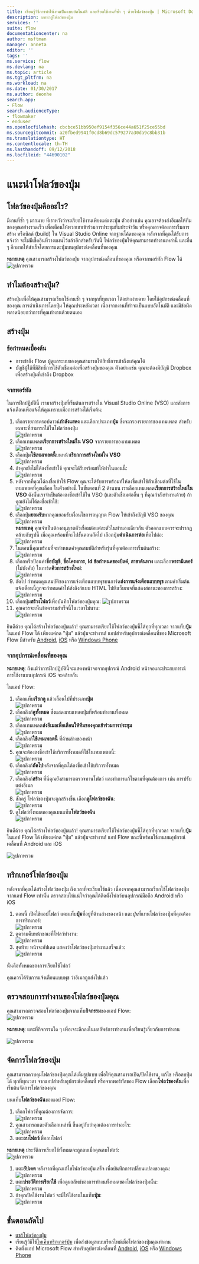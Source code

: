 ```yaml
---
title: เรียนรู้วิธีการทำให้งานเป็นแบบอัตโนมัติ และเรียกใช้งานที่ซ้ำ ๆ ด้วยโฟลว์ของปุ่ม | Microsoft Docs
description: บทนำสู่โฟลว์ของปุ่ม
services: ''
suite: flow
documentationcenter: na
author: msftman
manager: anneta
editor: ''
tags: ''
ms.service: flow
ms.devlang: na
ms.topic: article
ms.tgt_pltfrm: na
ms.workload: na
ms.date: 01/30/2017
ms.author: deonhe
search.app:
- Flow
search.audienceType:
- flowmaker
- enduser
ms.openlocfilehash: cbcbce51bb950ef9154f356ce44a651f25ce55bd
ms.sourcegitcommit: a20fbed9941f0cd8b69dc579277a30da9c8bb31b
ms.translationtype: HT
ms.contentlocale: th-TH
ms.lasthandoff: 09/12/2018
ms.locfileid: "44690102"
---
```

# <a name="introducing-button-flows"></a>แนะนำโฟลว์ของปุ่ม
## <a name="what-are-button-flows"></a>โฟลว์ของปุ่มคืออะไร?
มีงานที่ซ้ำ ๆ มากมาย ที่เราหวังว่าจะเรียกใช้งานเพียงแค่แตะปุ่ม ตัวอย่างเช่น คุณอาจต้องส่งอีเมลให้ทีมของคุณอย่างรวดเร็ว เพื่อเตือนให้พวกเขาเข้าร่วมการประชุมทีมประจำวัน หรือคุณอาจต้องการเริ่มการสร้าง หรือบิลด์ (build) ใน Visual Studio Online จากฐานโค้ดของคุณ หลังจากที่คุณได้รับการแจ้งว่า จะไม่มีเช็คอินที่วางแผนไว้แล้วอีกสำหรับวันนี้ โฟลว์ของปุ่มให้คุณสามารถทำงานเหล่านี้ และอื่น ๆ อีกมากให้สำเร็จโดยการแตะปุ่มบนอุปกรณ์เคลื่อนที่ของคุณ

**หมายเหตุ** คุณสามารถสร้างโฟลว์ของปุ่ม จากอุปกรณ์เคลื่อนที่ของคุณ หรือจากพอร์ทัล Flow ได้  
  ![รูปภาพรวม](./media/introduction-to-button-flows/buttons-montage.png)  

## <a name="why-create-buttons"></a>ทำไมต้องสร้างปุ่ม?
สร้างปุ่มเพื่อให้คุณสามารถเรียกใช้งานซ้ำ ๆ จากทุกที่ทุกเวลา ได้อย่างง่ายดาย โดยใช้อุปกรณ์เคลื่อนที่ของคุณ การดำเนินการโดยปุ่ม ให้คุณประหยัดเวลา เนื่องจากงานที่ทำจะเป็นแบบอัตโนมัติ และมีข้อผิดพลาดน้อยกว่าการที่คุณทำงานด้วยตนเอง  

## <a name="create-a-button"></a>สร้างปุ่ม
### <a name="prerequisites"></a>ข้อกำหนดเบื้องต้น
* การเข้าถึง Flow ผู้ดูแลระบบของคุณสามารถให้สิทธิ์การเข้าถึงแก่คุณได้
* บัญชีผู้ใช้ที่มีสิทธิ์การใช้ตัวเชื่อมต่อเพื่อสร้างปุ่มของคุณ ตัวอย่างเช่น คุณจะต้องมีบัญชี Dropbox เพื่อสร้างปุ่มที่เข้าถึง Dropbox

### <a name="from-the-portal"></a>จากพอร์ทัล
ในการฝึกปฏิบัตินี้ เรามาสร้างปุ่มที่เริ่มต้นการสร้างใน Visual Studio Online (VSO) และส่งการแจ้งเตือนเพื่อแจ้งให้คุณทราบเมื่อการสร้างได้เริ่มต้น:  

1. เลือกรายการดรอปดาวน์**กำลังแสดง** และเลือกประเภท**ปุ่ม** ซึ่งจะกรองรายการของเทมเพลต สำหรับเฉพาะที่สามารถใช้ในโฟลว์ของปุ่ม  
   ![รูปภาพรวม](./media/introduction-to-button-flows/create-button-1.png)   
2. เลือกเทมเพลต**เรียกการสร้างใหม่ใน VSO** จากรายการของเทมเพลต  
   ![รูปภาพรวม](./media/introduction-to-button-flows/create-button-2.png)  
3. เลือกปุ่ม**ใช้เทมเพลตนี้**บนหน้า**เรียกการสร้างใหม่ใน VSO**   
   ![รูปภาพรวม](./media/introduction-to-button-flows/create-button-3.png)  
4. ถ้าคุณยังไม่ได้ลงชื่อเข้าใช้ คุณจะได้รับพร้อมท์ให้ทำในตอนนี้:  
   ![รูปภาพรวม](./media/introduction-to-button-flows/create-button-4.png)  
5. หลังจากที่คุณได้ลงชื่อเข้าใช้ Flow คุณจะได้รับการพร้อมท์ให้ลงชื่อเข้าใช้ตัวเชื่อมต่อที่ใช้ในเทมเพลตที่คุณเลือก ในตัวอย่างนี้ ในขั้นตอนที่ 2 ด้านบน เราเลือกเทมเพลต**เรียกการสร้างใหม่ใน VSO** ดังนั้นเราจำเป็นต้องลงชื่อเข้าใช้ใน VSO (และตัวเชื่อมต่ออื่น ๆ ที่คุณกำลังทำงานด้วย) ถ้าคุณยังไม่ได้ลงชื่อเข้าใช้:  
   ![รูปภาพรวม](./media/introduction-to-button-flows/create-button-pre-req-1.png)    
6. เลือกปุ่ม**ยอมรับ**หากคุณยอมรับเงื่อนไขการอนุญาต Flow ให้เข้าถึงบัญชี VSO ของคุณ  
   ![รูปภาพรวม](./media/introduction-to-button-flows/create-button-5.png)   
   **หมายเหตุ** คุณจำเป็นต้องอนุญาตตัวเชื่อมต่อแต่ละตัวในทำนองเดียวกัน ตัวออกแบบควรจะปรากฏคล้ายกับรูปนี้ เมื่อคุณพร้อมที่จะไปขั้นตอนถัดไป เลือกปุ่ม**ดำเนินการต่อ**เพื่อไปต่อ:  
   ![รูปภาพรวม](./media/introduction-to-button-flows/create-button-6.png)   
7. ในตอนนี้คุณพร้อมที่จะกำหนดค่าคุณสมบัติสำหรับรุ่นที่คุณต้องการเริ่มต้นสร้าง:    
   ![รูปภาพรวม](./media/introduction-to-button-flows/create-button-7.png)  
8. เลือกหรือป้อนค่า**ชื่อบัญชี**, **ชื่อโครงการ**, **Id ข้อกำหนดของบิลด์**, **สาขาต้นทาง** และเลือก**พารามิเตอร์** (ไม่บังคับ) ในการ์ด**คิวการสร้างใหม่**:    
   ![รูปภาพรวม](./media/introduction-to-button-flows/create-button-8.png)  
9. ถัดไป กำหนดคุณสมบัติของการแจ้งเตือนแบบพุชบนการ์ด**ส่งการแจ้งเตือนแบบพุช** ตามค่าเริ่มต้น แจ้งเตือนนี้ถูกจะกำหนดค่าให้ส่งลิงก์แบบ HTML ไปยังเว็บเพจที่แสดงสถานะของการสร้าง:  
   ![รูปภาพรวม](./media/introduction-to-button-flows/create-button-9.png)  
10. เลือกปุ่ม**สร้างโฟลว์**เพื่อบันทึกโฟลว์ของปุ่มคุณ: ![รูปภาพรวม](./media/introduction-to-button-flows/create-button-10.png)  
11. คุณควรจะเห็นข้อความสำเร็จนี้ในเวลาไม่นาน:  
    ![รูปภาพรวม](./media/introduction-to-button-flows/create-button-11.png)  

ยินดีด้วย คุณได้สร้างโฟลว์ของปุ่มแล้ว! คุณสามารถเรียกใช้โฟลว์ของปุ่มนี้ได้ทุกที่ทุกเวลา จากแท็บ**ปุ่ม**ในแอป Flow ได้ เพียงแค่กด "ปุ่ม" แล้วปุ่มจะทำงาน! แอปสำหรับอุปกรณ์เคลื่อนที่ของ Microsoft Flow มีสำหรับ [Android](https://aka.ms/flowmobiledocsandroid), [iOS](https://aka.ms/flowmobiledocsios) หรือ [Windows Phone](https://aka.ms/flowmobilewindows)

### <a name="from-your-mobile-device"></a>จากอุปกรณ์เคลื่อนที่ของคุณ
**หมายเหตุ**: ถึงแม้ว่าการฝึกปฏิบัตินี้จะแสดงหน้าจอจากอุปกรณ์ Android หน้าจอและประสบการณ์การใช้งานบนอุปกรณ์ iOS จะคล้ายกัน

ในแอป Flow:

1. เลือกแท็บ**เรียกดู** แล้วเลื่อนไปที่ประเภท**ปุ่ม**  
   ![รูปภาพรวม](./media/introduction-to-button-flows/create-button-from-mobile-1.png)  
2. เลือกลิงก์**ดูทั้งหมด** ซึ่งแสดงเทมเพลตปุ่มที่พร้อมทำงานทั้งหมด     
   ![รูปภาพรวม](./media/introduction-to-button-flows/create-button-from-mobile-2.png)  
3. เลือกเทมเพลต**ส่งอีเมลเพื่อเตือนให้ทีมของคุณเข้าร่วมการประชุม**    
   ![รูปภาพรวม](./media/introduction-to-button-flows/create-button-from-mobile-3.png)  
4. เลือกลิงก์**ใช้เทมเพลตนี้** ที่ด้านล่างของหน้า    
   ![รูปภาพรวม](./media/introduction-to-button-flows/create-button-from-mobile-4.png)  
5. คุณจะต้องลงชื่อเข้าใช้บริการทั้งหมดที่ใช้ในเทมเพลตนี้:    
   ![รูปภาพรวม](./media/introduction-to-button-flows/create-button-from-mobile-5.png)  
6. เลือกลิงก์**ถัดไป**หลังจากที่คุณได้ลงชื่อเข้าใช้บริการทั้งหมด      
   ![รูปภาพรวม](./media/introduction-to-button-flows/create-button-from-mobile-6.png)  
7. เลือกลิงก์**สร้าง** ที่นี่คุณยังสามารถตรวจทานโฟลว์ และทำการแก้ไขตามที่คุณต้องการ เช่น การปรับแต่งอีเมล        
   ![รูปภาพรวม](./media/introduction-to-button-flows/create-button-from-mobile-7.png)  
8. สักครู่ โฟลว์ของปุ่มจะถูกสร้างขึ้น เลือก**ดูโฟลว์ของฉัน**:   
   ![รูปภาพรวม](./media/introduction-to-button-flows/create-button-from-mobile-8.png)  
9. ดูโฟลว์ทั้งหมดของคุณบนแท็บ**โฟลว์ของฉัน**  
   ![รูปภาพรวม](./media/introduction-to-button-flows/create-button-from-mobile-9.png)  

ยินดีด้วย คุณได้สร้างโฟลว์ของปุ่มแล้ว! คุณสามารถเรียกใช้โฟลว์ของปุ่มนี้ได้ทุกที่ทุกเวลา จากแท็บ**ปุ่ม**ในแอป Flow ได้ เพียงแค่กด "ปุ่ม" แล้วปุ่มจะทำงาน! แอป Flow ขณะนี้พร้อมใช้งานบนอุปกรณ์เคลื่อนที่ Android และ iOS  

![รูปภาพรวม](./media/introduction-to-button-flows/create-button-from-mobile-10.png)  

## <a name="trigger-a-button-flow"></a>ทริกเกอร์โฟลว์ของปุ่ม
หลังจากที่คุณได้สร้างโฟลว์ของปุ่ม ถึงเวลาที่จะเรียกใช้แล้ว เนื่องจากคุณสามารถเรียกใช้โฟลว์ของปุ่มจากแอป Flow เท่านั้น ตรวจสอบให้แน่ใจว่าคุณได้ติดตั้งโฟลว์บนอุปกรณ์มือถือ Android หรือ iOS  

1. ตอนนี้ เปิดใช้แอปโฟลว์ แตะแท็บ**ปุ่ม**ที่อยู่ที่ด้านล่างของหน้า แตะ*ปุ่ม*ที่แทนโฟลว์ของปุ่มที่คุณต้องการทริกเกอร์:  
   ![รูปภาพรวม](./media/introduction-to-button-flows/trigger-button-1.png)   
2. ดูความคืบหน้าขณะที่โฟลว์ทำงาน:  
   ![รูปภาพรวม](./media/introduction-to-button-flows/trigger-button-2.png)   
3. สุดท้าย หน้าจะอัปเดต แสดงว่าโฟลว์ของปุ่มทำงานเสร็จแล้ว:  
   ![รูปภาพรวม](./media/introduction-to-button-flows/trigger-button-3.png)   

นั่นคือทั้งหมดของการเรียกใช้โฟลว์ 

คุณควรได้รับการแจ้งเตือนแบบพุช ว่าอีเมลถูกส่งไปแล้ว  

## <a name="monitor-your-button-flow-runs"></a>ตรวจสอบการทำงานของโฟลว์ของปุ่มคุณ
คุณสามารถตรวจสอบโฟลว์ของปุ่มจากแท็บ**กิจกรรม**ของแอป Flow:   
![รูปภาพรวม](./media/introduction-to-button-flows/create-button-from-mobile-13.png)  

**หมายเหตุ**: แตะที่กิจกรรมใด ๆ เพื่อเจาะลึกลงในผลลัพธ์การทำงานเพื่อเรียนรู้เกี่ยวกับการทำงาน  

![รูปภาพรวม](./media/introduction-to-button-flows/activity-details-1.png)  

## <a name="manage-button-flows"></a>จัดการโฟลว์ของปุ่ม
คุณสามารถควบคุมโฟลว์ของปุ่มคุณได้เต็มรูปแบบ เพื่อให้คุณสามารถเปิด/ปิดใช้งาน, แก้ไข หรือลบปุ่มได้ ทุกที่ทุกเวลา จากแอปสำหรับอุปกรณ์เคลื่อนที่ หรือจากพอร์ทัลของ Flow เลือก**โฟลว์ของฉัน**เพื่อเริ่มต้นจัดการโฟลว์ของคุณ    

บนแท็บ**โฟลว์ของฉัน**ของแอป Flow:

1. เลือกโฟลว์ที่คุณต้องการจัดการ:    
   ![รูปภาพรวม](./media/introduction-to-button-flows/trigger-button-4.png)   
2. คุณสามารถแตะตัวเลือกเหล่านี้ ขึ้นอยู่กับว่าคุณต้องการทำอะไร:    
   ![รูปภาพรวม](./media/introduction-to-button-flows/manage-flow-1.png)  
3. แตะ**ลบโฟลว์**เพื่อลบโฟลว์  

**หมายเหตุ** ประวัติการเรียกใช้ทั้งหมดจะถูกลบเมื่อคุณลบโฟลว์:   
![รูปภาพรวม](./media/introduction-to-button-flows/manage-flow-2.png)   

1. แตะ**อัปเดต** หลังจากที่คุณแก้ไขโฟลว์ของปุ่มเสร็จ เพื่อบันทึกการเปลี่ยนแปลงของคุณ:   
   ![รูปภาพรวม](./media/introduction-to-button-flows/manage-flow-3.png)   
2. แตะ**ประวัติการเรียกใช้** เพื่อดูผลลัพธ์ของการทำงนทั้งหมดของโฟลว์ของปุ่มนั้น:    
   ![รูปภาพรวม](./media/introduction-to-button-flows/manage-flow-4.png)  
3. ถ้าคุณปิดใช้งานโฟลว์ จะมีให้ใช้งานในแท็บ**ปุ่ม**:    
   ![รูปภาพรวม](./media/introduction-to-button-flows/manage-flow-5.png)  

## <a name="next-steps"></a>ขั้นตอนถัดไป
* [แชร์โฟลว์ของปุ่ม](share-buttons.md)
* เรียนรู้วิธีใช้[โทเค็นทริกเกอร์ปุ่ม](introduction-to-button-trigger-tokens.md) เพื่อส่งข้อมูลแบบเรียลไทม์เมื่อโฟลว์ของปุ่มคุณทำงาน
* ติดตั้งแอป Microsoft Flow สำหรับอุปกรณ์เคลื่อนที่ [Android](https://aka.ms/flowmobiledocsandroid), [iOS](https://aka.ms/flowmobiledocsios) หรือ [Windows Phone](https://aka.ms/flowmobilewindows)

